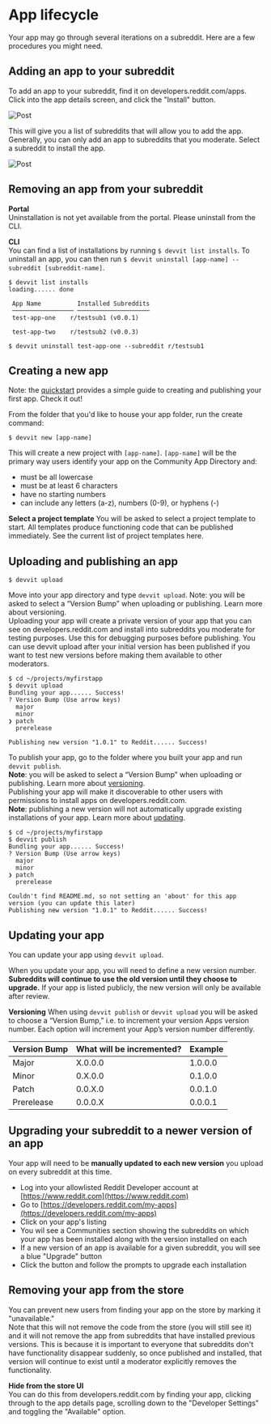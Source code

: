 # App lifecycle

Your app may go through several iterations on a subreddit. Here are a few procedures you might need.

## Adding an app to your subreddit

To add an app to your subreddit, find it on developers.reddit.com/apps. Click into the app details screen, and click the "Install" button.

![Post](./assets/install-app-button.png)

This will give you a list of subreddits that will allow you to add the app. Generally, you can only add an app to subreddits that you moderate. Select a subreddit to install the app.

![Post](./assets/communities-install-list.png)

## Removing an app from your subreddit

**Portal**  
Uninstallation is not yet available from the portal. Please uninstall from the CLI.

**CLI**  
You can find a list of installations by running `$ devvit list installs`. To uninstall an app, you can then run `$ devvit uninstall [app-name] --subreddit [subreddit-name]`.

```
$ devvit list installs
loading...... done

 App Name          Installed Subreddits
 ───────────────── ────────────────────
 test-app-one    r/testsub1 (v0.0.1)

 test-app-two    r/testsub2 (v0.0.3)

$ devvit uninstall test-app-one --subreddit r/testsub1
```

## Creating a new app

Note: the [quickstart](quickstart) provides a simple guide to creating and publishing your first app. Check it out!

From the folder that you'd like to house your app folder, run the create command:

```
$ devvit new [app-name]
```

This will create a new project with `[app-name]`. `[app-name]` will be the primary way users identify your app on the Community App Directory and:

- must be all lowercase
- must be at least 6 characters
- have no starting numbers
- can include any letters (a-z), numbers (0-9), or hyphens (-)

**Select a project template**
You will be asked to select a project template to start. All templates produce functioning code that can be published immediately. See the current list of project templates here.

## Uploading and publishing an app

```
$ devvit upload
```

Move into your app directory and type `devvit upload`.
Note: you will be asked to select a “Version Bump” when uploading or publishing. Learn more about versioning.  
Uploading your app will create a private version of your app that you can see on developers.reddit.com and install into subreddits you moderate for testing purposes. Use this for debugging purposes before publishing. You can use devvit upload after your initial version has been published if you want to test new versions before making them available to other moderators.

```
$ cd ~/projects/myfirstapp
$ devvit upload
Bundling your app...... Success!
? Version Bump (Use arrow keys)
  major
  minor
❯ patch
  prerelease

Publishing new version "1.0.1" to Reddit...... Success!
```

To publish your app, go to the folder where you built your app and run `devvit publish`.  
**Note**: you will be asked to select a “Version Bump” when uploading or publishing. Learn more about [versioning](#versioning).  
Publishing your app will make it discoverable to other users with permissions to install apps on developers.reddit.com.  
**Note**: publishing a new version will not automatically upgrade existing installations of your app. Learn more about [updating](./updating.md).

```
$ cd ~/projects/myfirstapp
$ devvit publish
Bundling your app...... Success!
? Version Bump (Use arrow keys)
  major
  minor
❯ patch
  prerelease

Couldn't find README.md, so not setting an 'about' for this app version (you can update this later)
Publishing new version "1.0.1" to Reddit...... Success!
```

## Updating your app

You can update your app using `devvit upload`.

When you update your app, you will need to define a new version number. **Subreddits will continue to use the old version until they choose to upgrade.** If your app is listed publicly, the new version will only be available after review.

**Versioning**
When using `devvit publish` or `devvit upload` you will be asked to choose a “Version Bump,” i.e. to increment your version Apps version number. Each option will increment your App’s version number differently.

| Version Bump | What will be incremented? | Example |
| ------------ | ------------------------- | ------- |
| Major        | X.0.0.0                   | 1.0.0.0 |
| Minor        | 0.X.0.0                   | 0.1.0.0 |
| Patch        | 0.0.X.0                   | 0.0.1.0 |
| Prerelease   | 0.0.0.X                   | 0.0.0.1 |

## Upgrading your subreddit to a newer version of an app

Your app will need to be **manually updated to each new version** you upload on every subreddit at this time.

- Log into your allowlisted Reddit Developer account at [https://www.reddit.com](https://www.reddit.com)
- Go to [https://developers.reddit.com/my-apps](https://developers.reddit.com/my-apps)
- Click on your app's listing
- You wil see a Communities section showing the subreddits on which your app has been installed along with the version installed on each
- If a new version of an app is available for a given subreddit, you will see a blue "Upgrade" button
- Click the button and follow the prompts to upgrade each installation

## Removing your app from the store

You can prevent new users from finding your app on the store by marking it "unavailable."  
Note that this will not remove the code from the store (you will still see it) and it will not remove the app from subreddits that have installed previous versions. This is because it is important to everyone that subreddits don't have functionality disappear suddenly, so once published and installed, that version will continue to exist until a moderator explicitly removes the functionality.

**Hide from the store UI**  
You can do this from developers.reddit.com by finding your app, clicking through to the app details page, scrolling down to the "Developer Settings" and toggling the "Available" option.
